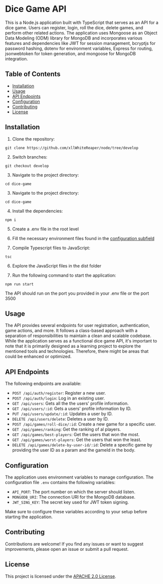 # Dice Game API

This is a Node.js application built with TypeScript that serves as an API for a dice game. Users can register, login, roll the dice, delete games, and perform other related actions. The application uses Mongoose as an Object Data Modeling (ODM) library for MongoDB and incorporates various features and dependencies like JWT for session management, bcryptjs for password hashing, dotenv for environment variables, Express for routing, jsonwebtoken for token generation, and mongoose for MongoDB integration.

## Table of Contents

- [Installation](#installation)
- [Usage](#usage)
- [API Endpoints](#api-endpoints)
- [Configuration](#configuration)
- [Contributing](#contributing)
- [License](#license)

## Installation

1. Clone the repository:

```
git clone https://github.com/xllWhiteReaper/node/tree/develop
```

2. Switch branches:

```
git checkout develop
```

3. Navigate to the project directory:

```
cd dice-game
```

3. Navigate to the project directory:

```
cd dice-game
```

4. Install the dependencies:

```
npm i
```

5. Create a .env file in the root level

6. Fill the necessary environment files found in the [configuration subfield](#configuration)

7. Compile Typescript files to JavaScript:

```
tsc
```

6. Explore the JavaScript files in the dist folder

7. Run the following command to start the application:

```
npm run start
```

The API should run on the port you provided in your .env file or the port 3500

## Usage

The API provides several endpoints for user registration, authentication, game actions, and more. It follows a class-based approach with a separation of responsibilities to maintain a clean and scalable codebase. While the application serves as a functional dice game API, it's important to note that it is primarily designed as a learning project to explore the mentioned tools and technologies. Therefore, there might be areas that could be enhanced or optimized.

## API Endpoints

The following endpoints are available:

- `POST /api/auth/register`: Register a new user.
- `POST /api/auth/login`: Log in an existing user.
- `GET /api/users`: Gets all the the users' profile information.
- `GET /api/users/:id`: Gets a users' profile information by ID.
- `PUT /api/users/update/:id`: Updates a user by ID.
- `DELETE /api/users/delete`: Deletes a user by ID.
- `POST /api/games/roll-dice/:id`: Create a new game for a specific user.
- `GET /api/games/ranking`: Get the ranking of al players.
- `GET /api/games/best-players`: Get the users that won the most.
- `GET /api/games/worst-players`: Get the users that won the least.
- `DELETE /api/games/delete-by-user-id/:id`: Delete a specific game by providing the user ID as a param and the gameId in the body.

## Configuration

The application uses environment variables to manage configuration. The configuration file `.env` contains the following variables:

- `API_PORT`: The port number on which the server should listen.
- `MONGODB_URI`: The connection URI for the MongoDB database.
- `JWT_SING_KEY`: The secret key used for JWT token signing.

Make sure to configure these variables according to your setup before starting the application.

## Contributing

Contributions are welcome! If you find any issues or want to suggest improvements, please open an issue or submit a pull request.

## License

This project is licensed under the [APACHE 2.0 License](../LICENSE).
